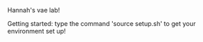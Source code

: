 Hannah's vae lab!

Getting started:
    type the command 'source setup.sh' to get your environment set up!
